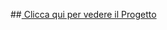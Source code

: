 ##<a href="https://github.com/vallauri-ict/randomuser-ivan-angjelovski"> Clicca qui per vedere il Progetto </a>
